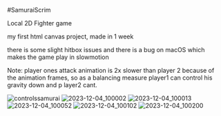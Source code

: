 #SamuraiScrim

Local 2D Fighter game

my first html canvas project, made in 1 week

there is some slight hitbox issues and there is a bug on macOS which makes the game play in slowmotion

Note: player ones attack animation is 2x slower than player 2 because of the animation frames, 
so as a balancing measure player1 can control his gravity down and p
layer2 cant.

![controlssamurai](https://github.com/lKryml/Samurai-Scrim/assets/103531991/0578f224-578c-4f27-9408-5f28cc235474)
![2023-12-04_100002](https://github.com/lKryml/Samurai-Scrim/assets/103531991/8cb9b276-ea82-4c90-afbf-eee9c34ee9b0)
![2023-12-04_100013](https://github.com/lKryml/Samurai-Scrim/assets/103531991/5e5d7c28-e659-498c-ac5e-b3b430a9bdad)
![2023-12-04_100052](https://github.com/lKryml/Samurai-Scrim/assets/103531991/031d4ad4-7195-43d3-885c-f5bc7e6f3374)
![2023-12-04_100102](https://github.com/lKryml/Samurai-Scrim/assets/103531991/5718dda2-f4e9-42c9-99a4-bfe241094bd8)
![2023-12-04_100200](https://github.com/lKryml/Samurai-Scrim/assets/103531991/2e94762d-d13d-4459-ae43-41e40338a133)

